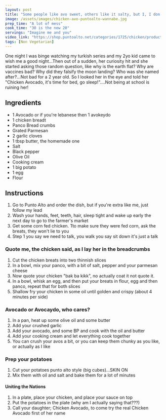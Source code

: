 ```yaml
---
layout: post
title: "Some people like avo sweet, others like it salty, but I, I don't like it at all"
image: /assets/images/chicken-avo-puntoalto-wannabe.jpg
prep_time: "A lot of mess"
cook_time: "30 is the new 20"
servings: "Imagine me and you"
video_link: "https://shop.puntoalto.net/categories/1725/chicken/products/13997/chicken-avocado"
tags: [Non Vegetarian] 
---
```


One night I was binge watching my turkish series and my 2yo kid came to wish me a good night...Then out of a sudden, her curiosity hit and she started asking those random question, like why is the earth flat? Why are vaccines bad? Why did they falsify the moon landing? Who was she named after?...Not bad for a 2 year old. So I looked her in the eye and told her "Chicken Avocado, it's time for bed, go sleep!"....Not being at school is ruining her!

## Ingredients

* 1 Avocado or if you're lebanese then 1 avokeydo
* 1 chicken breadt
* Panco Bread crumbs
* Grated Parmesan
* 2 garlic cloves
* 1 tbsp butter, the homemade one
* Salt
* Black pepper
* Olive Oil
* Cooking cream
* 1 big potato
* 1 egg
* Flour


## Instructions

1. Go to Punto Alto and order the dish, but if you're extra like me, just follow my lead
2. Wash your hands, feet, teeth, hair, sleep tight and wake up early the next day to go to the farmer's market
3. Get some corn fed chicken. Tto make sure they were fed corn, ask the breats, they won't lie to you
4. Step 1 you say we need to talk, you walk you say sit down it's just a talk

### Quote me, the chicken said, as I lay her in the breadcrumbs
1. Cut the chicken breats into two thinnish slices
2. In a bowl, mix your panco, with a bit of salt, pepper and your parmesan cheese
3. Now quote your chicken "bak ba kikk", no actually coat it not quote it. 
4. In a bowl, whisk an egg, and then put your breats in flour, egg and then panco, repeat that for both slices
5. Shallow fry your chicken in some oil until golden and crispy (about 4 minutes per side)

### Avocado or Avocaydo, who cares? 
1. In a pan, heat up some olive oil and some butter 
2. Add your crushed garlic
3. Add your avocado, and some BP and cook with the oil and butter
4. Add your cooking cream and let everything cook together
5. You can crush your avos a bit, or you can keep them chunky as you like, or actually as I like

### Prep your potatoes
1. Cut your potatoes punto alto style (big cubes)...SKIN ON
2. Mix them with oil and salt and bake them for a lot of minutes

#### Uniting the Nations
1. In a plate, place your chicken, and place your sauce on top
2. Put the potatoes in the plate (why am I actually saying that???)
3. Call your daughter; Chicken Avocado, to come try the real Chicken Avocado first of her name